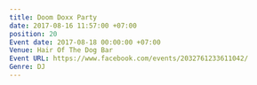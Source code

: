 ```yaml
---
title: Doom Doxx Party
date: 2017-08-16 11:57:00 +07:00
position: 20
Event date: 2017-08-18 00:00:00 +07:00
Venue: Hair Of The Dog Bar
Event URL: https://www.facebook.com/events/2032761233611042/
Genre: DJ
---
```


